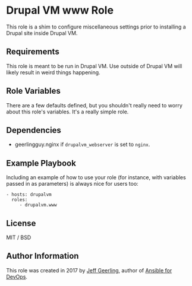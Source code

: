 # Drupal VM www Role

This role is a shim to configure miscellaneous settings prior to installing a Drupal site inside Drupal VM.

## Requirements

This role is meant to be run in Drupal VM. Use outside of Drupal VM will likely result in weird things happening.

## Role Variables

There are a few defaults defined, but you shouldn't really need to worry about this role's variables. It's a really simple role.

## Dependencies

  - geerlingguy.nginx if `drupalvm_webserver` is set to `nginx`.

## Example Playbook

Including an example of how to use your role (for instance, with variables passed in as parameters) is always nice for users too:

    - hosts: drupalvm
      roles:
         - drupalvm.www

## License

MIT / BSD

## Author Information

This role was created in 2017 by [Jeff Geerling](https://www.jeffgeerling.com/), author of [Ansible for DevOps](https://www.ansiblefordevops.com/).
